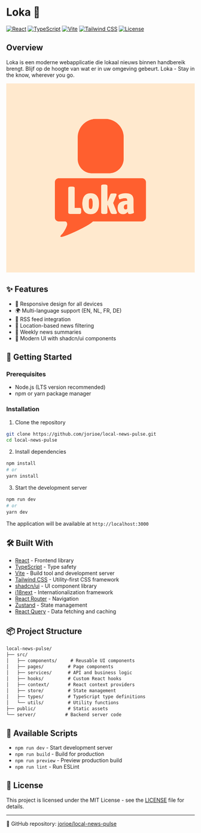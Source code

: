 # Loka 📰

[![React](https://img.shields.io/badge/React-18.3.1-blue.svg)](https://reactjs.org/)
[![TypeScript](https://img.shields.io/badge/TypeScript-5.5.3-blue.svg)](https://www.typescriptlang.org/)
[![Vite](https://img.shields.io/badge/Vite-5.4.1-646CFF.svg)](https://vitejs.dev/)
[![Tailwind CSS](https://img.shields.io/badge/Tailwind_CSS-3.4.11-38B2AC.svg)](https://tailwindcss.com/)
[![License](https://img.shields.io/badge/License-MIT-green.svg)](LICENSE)



## Overview

Loka is een moderne webapplicatie die lokaal nieuws binnen handbereik brengt. Blijf op de hoogte van wat er in uw omgeving gebeurt. Loka - Stay in the know, wherever you go.

![Local News Pulse Logo](public/img/Loka-vierkant.png)



## ✨ Features

- 📱 Responsive design for all devices
- 🌍 Multi-language support (EN, NL, FR, DE)
- 📰 RSS feed integration
- 📍 Location-based news filtering
- 📅 Weekly news summaries
- 🎨 Modern UI with shadcn/ui components



## 🚀 Getting Started

### Prerequisites

- Node.js (LTS version recommended)
- npm or yarn package manager

### Installation

1. Clone the repository
```bash
git clone https://github.com/jorioe/local-news-pulse.git
cd local-news-pulse
```

2. Install dependencies
```bash
npm install
# or
yarn install
```

3. Start the development server
```bash
npm run dev
# or
yarn dev
```

The application will be available at `http://localhost:3000`



## 🛠️ Built With

- [React](https://reactjs.org/) - Frontend library
- [TypeScript](https://www.typescriptlang.org/) - Type safety
- [Vite](https://vitejs.dev/) - Build tool and development server
- [Tailwind CSS](https://tailwindcss.com/) - Utility-first CSS framework
- [shadcn/ui](https://ui.shadcn.com/) - UI component library
- [i18next](https://www.i18next.com/) - Internationalization framework
- [React Router](https://reactrouter.com/) - Navigation
- [Zustand](https://zustand-demo.pmnd.rs/) - State management
- [React Query](https://tanstack.com/query/latest) - Data fetching and caching



## 📦 Project Structure

```
local-news-pulse/
├── src/
│   ├── components/     # Reusable UI components
│   ├── pages/         # Page components
│   ├── services/      # API and business logic
│   ├── hooks/         # Custom React hooks
│   ├── context/       # React context providers
│   ├── store/         # State management
│   ├── types/         # TypeScript type definitions
│   └── utils/         # Utility functions
├── public/            # Static assets
└── server/           # Backend server code
```


## 🔧 Available Scripts

- `npm run dev` - Start development server
- `npm run build` - Build for production
- `npm run preview` - Preview production build
- `npm run lint` - Run ESLint


## 📝 License

This project is licensed under the MIT License - see the [LICENSE](LICENSE) file for details.


---

🔗 GitHub repository: [jorioe/local-news-pulse](https://github.com/jorioe/local-news-pulse)



